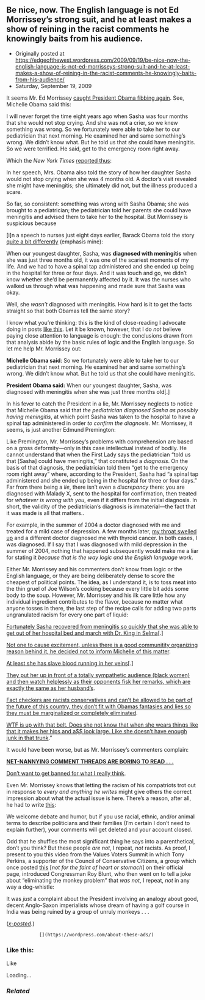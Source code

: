 ## Be nice, now. The English language is not Ed Morrissey’s strong suit, and he at least makes a show of reining in the racist comments he knowingly baits from his audience.

 * Originally posted at https://edgeofthewest.wordpress.com/2009/09/19/be-nice-now-the-english-language-is-not-ed-morrisseys-strong-suit-and-he-at-least-makes-a-show-of-reining-in-the-racist-comments-he-knowingly-baits-from-his-audience/
 * Saturday, September 19, 2009

It seems Mr. Ed Morrissey [caught President Obama fibbing again](http://hotair.com/archives/2009/09/19/obama-fudging-another-health-care-horror-story/).  See, Michelle Obama said this:

I will never forget the time eight years ago when Sasha was four months that she would not stop crying.  And she was not a crier, so we knew something was wrong.  So we fortunately were able to take her to our pediatrician that next morning.  He examined her and same something’s wrong.  We didn’t know what.  But he told us that she could have meningitis.  So we were terrified.  He said, get to the emergency room right away.

Which the _New York Times_ [reported thus](http://prescriptions.blogs.nytimes.com/2009/09/18/michelle-obama-health-care-overhaul-important-to-women/):

In her speech, Mrs. Obama also told the story of how her daughter Sasha would not stop crying when she was 4 months old. A doctor’s visit revealed she might have meningitis; she ultimately did not, but the illness produced a scare.

So far, so consistent: something was wrong with Sasha Obama; she was brought to a pediatrician; the pediatrician told her parents she could have meningitis and advised them to take her to the hospital.  But Morrissey is suspicious because

[i]n a speech to nurses just eight days earlier, Barack Obama told the story [quite a bit differently](http://www.whitehouse.gov/the\_press\_office/Remarks-by-the-President-on-Health-Insurance-Reform/) (emphasis mine):

When our youngest daughter, Sasha, was **diagnosed with meningitis** when she was just three months old, it was one of the scariest moments of my life.  And we had to have a spinal tap administered and she ended up being in the hospital for three or four days.  And it was touch and go, we didn’t know whether she’d be permanently affected by it.  It was the nurses who walked us through what was happening and made sure that Sasha was okay.

Well, she _wasn’t_ diagnosed with meningitis.  How hard is it to get the facts straight so that both Obamas tell the same story?

I know what you’re thinking: this is the kind of close-reading I advocate doing in posts [like this](https://edgeofthewest.wordpress.com/2009/09/17/he-may-have-said-we-need-segregated-buses-but-he-didnt-mean-it/).  Let it be known, however, that I do _not_ believe paying close attention to language is enough: the conclusions drawn from that analysis abide by the basic rules of logic and the English language. So let me help Mr. Morrissey out:


**Michelle Obama said**: So we fortunately were able to take her to our pediatrician that next morning.  He examined her and same something’s wrong.  We didn’t know what.  But he told us that she could have meningitis.

**President Obama said:** When our youngest daughter, Sasha, was diagnosed with meningitis when she was just three months old[.]

In his fever to catch the President in a lie, Mr. Morrissey neglects to notice that Michelle Obama said that _the pediatrician diagnosed Sasha as possibly having meningitis_, at which point Sasha was taken to the hospital to have a spinal tap administered in order _to confirm the diagnosis_.  Mr. Morrissey, it seems, is just another Edmund Premington:


Like Premington, Mr. Morrissey’s problems with comprehension are based on a gross deformity—only in this case intellectual instead of bodily.  He cannot understand that when the First Lady says the pediatrician “told us that [Sasha] could have meningitis,” that constituted a _diagnosis_.  On the basis of that diagnosis, the pediatrician told them “get to the emergency room right away” where, according to the President, Sasha had “a spinal tap administered and she ended up being in the hospital for three or four days.”  Far from there being a _lie_, there isn’t even a _discrepancy_ there: you are diagnosed with Malady X, sent to the hospital for confirmation, then treated for _whatever is wrong with you_, even if it differs from the initial diagnosis.  In short, the validity of the pediatrician’s diagnosis is immaterial—the fact that it was made is all that matters..

For example, in the summer of 2004 a doctor diagnosed with me and treated for a mild case of depression.  A few months later, [my throat swelled up](http://acephalous.typepad.com/acephalous/2007/12/how-sek-hid-can.html) and a different doctor diagnosed me with thyroid cancer.  In both cases, I was diagnosed.  If I say that I was diagnosed with mild depression in the summer of 2004, nothing that happened subsequently would make me a liar for stating it _because that is the way logic and the English language work_.

Either Mr. Morrissey and his commenters don’t know from logic or the English language, or they are being deliberately dense to score the cheapest of political points.  The idea, as I understand it, is to toss meat into the thin gruel of Joe Wilson’s cooking because every little bit adds some body to the soup.  However, Mr. Morrissey and his ilk care little how any individual ingredient contributes to the flavor, because no matter what anyone tosses in there, the last step of the recipe calls for adding two parts ungranulated racism for every one part of liquid:

[Fortunately Sasha recovered from meningitis so quickly that she was able to get out of her hospital bed and march with Dr. King in Selma](http://hotair.com/archives/2009/09/19/obama-fudging-another-health-care-horror-story/comment-page-1/#comment-2732475)[.]

[Not one to cause excitement, unless there is a good communitity organizing reason behind it, he decided not to inform Michelle of this matter](http://hotair.com/archives/2009/09/19/obama-fudging-another-health-care-horror-story/comment-page-1/#comment-2732485).

[At least she has slave blood running in her veins](http://hotair.com/archives/2009/09/19/obama-fudging-another-health-care-horror-story/comment-page-1/#comment-2732486)[.]

[They put her up in front of a totally sympathetic audience (black women) and then watch helplessly as their opponents fisk her remarks, which are exactly the same as her husband’s](http://hotair.com/archives/2009/09/19/obama-fudging-another-health-care-horror-story/comment-page-2/#comment-2732714).

[Fact checkers are racists conservatives and can’t be allowed to be part of the future of this country, they don’t fit with Obamas fantasies and lies so they must be marginalized or completely eliminated](http://hotair.com/archives/2009/09/19/obama-fudging-another-health-care-horror-story/comment-page-2/#comment-2733023).

[WTF is up with that belt. Does she not know that when she wears things like that it makes her hips and a$$ look large. Like she doesn’t have enough junk in that trunk](http://hotair.com/archives/2009/09/18/michelle-obama-on-obamacare-this-is-very-much-a-womens-issue/comment-page-6/#comment-2732945).”

It would have been worse, but as Mr. Morrissey’s commenters complain:

[**NET-NANNYING COMMENT THREADS ARE BORING TO READ . . .**](http://hotair.com/archives/2009/09/18/michelle-obama-on-obamacare-this-is-very-much-a-womens-issue/comment-page-1/#comment-2730742)

[Don’t want to get banned for what I really think](http://hotair.com/archives/2009/09/18/michelle-obama-on-obamacare-this-is-very-much-a-womens-issue/comment-page-1/#comment-2730818).

Even Mr. Morrissey knows that letting the racism of his compatriots trot out in response to _every and anything he writes_ might give others the correct impression about what the actual issue is here.  There’s a reason, after all, he had to write [this](http://hotair.com/archives/2009/09/18/a-note-about-our-comment-section/):

We welcome debate and humor, but if you use racial, ethnic, and/or animal terms to describe politicians and their families (I’m certain I don’t need to explain further), your comments will get deleted and your account closed.

Odd that he shuffles the most significant thing he says into a parenthetical, don’t you think?  But these people _are not_, I repeat, _not_ racists.  As proof, I present to you this video from the Values Voters Summit in which Tony Perkins, a supporter of the Council of Conservative Citizens, a group which once posted [this](http://web.archive.org/web/20050204012636/cofcc.org/shelby.htm) [_not for the faint of heart or stomach_] on their official page, introduced Congressman Roy Blunt, who then went on to tell a joke about “eliminating the monkey problem” that _was not_, I repeat, _not_ in any way a dog-whistle:


It was _just_ a complaint about the President involving an analogy about good, decent Anglo-Saxon imperialists whose dream of having a golf course in India was being ruined by a group of unruly monkeys . . .

(_[x-posted](http://acephalous.typepad.com/acephalous/2009/09/be-nice-now-the-english-language-is-not-ed-morrisseys-strong-suit-and-he-at-least-makes-a-show-of-re.html)_.)

		

			

				[](https://wordpress.com/about-these-ads/)
				

					
				

			

		

### Like this:

Like

 
Loading...

[]()

### _Related_

